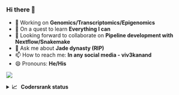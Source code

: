 ### Hi there 👋


- 🔭 Working on **Genomics/Transcriptomics/Epigenomics**
- 🌱 On a quest to learn **Everything I can**
- 👯 Looking forward to collaborate on **Pipeline development with Nextflow/Snakemake**
- 💬 Ask me about **Jade dynasty (RIP)**
- 📫 How to reach me: **In any social media - viv3kanand**
- 😄 Pronouns: **He/His**


<!--START_SECTION:waka-->
<!--END_SECTION:waka-->


![](http://github-profile-summary-cards.vercel.app/api/cards/profile-details?username=viv3kanand&theme=default)



<details>
  <summary><b>📈&nbsp;&nbsp;&nbsp;Codersrank status</b></summary>
  <br/>
  <a href='https://profile.codersrank.io/user/viv3kanand/'>
  <img src='http://cr-skills-chart-widget.azurewebsites.net/api/api?username=viv3kanand&padding=30&skills=CSS,HTML,JSON,JavaScript,Jupyter Notebook,Perl,Python,R,SCSS,Shell'>
  </a>

</details>


<img alt='analytics' src='https://profile-counter.glitch.me/viv3kanand/count.svg' width='0px'>
